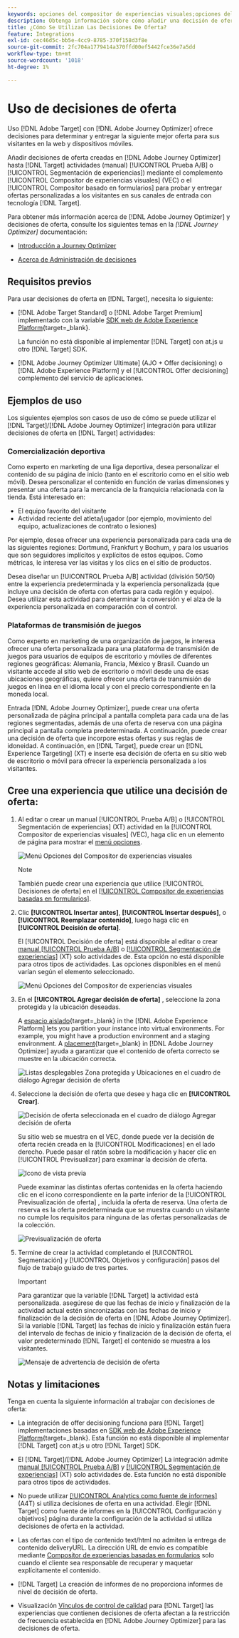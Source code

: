 ```yaml
---
keywords: opciones del compositor de experiencias visuales;opciones del compositor de experiencias;opciones de experiencia;decisión de oferta;offer decisioning;ajo;optimizador de recorridos
description: Obtenga información sobre cómo añadir una decisión de oferta creada en [!DNL Adobe Journey Optimizer] a una actividad.
title: ¿Cómo Se Utilizan Las Decisiones De Oferta?
feature: Integrations
exl-id: cec46d5c-bb5e-4cc9-8785-370f158d3f8e
source-git-commit: 2fc704a1779414a370ffd00ef5442fce36e7a5dd
workflow-type: tm+mt
source-wordcount: '1018'
ht-degree: 1%

---
```


# Uso de decisiones de oferta

Uso [!DNL Adobe Target] con [!DNL Adobe Journey Optimizer] ofrece decisiones para determinar y entregar la siguiente mejor oferta para sus visitantes en la web y dispositivos móviles.

Añadir decisiones de oferta creadas en [!DNL Adobe Journey Optimizer] hasta [!DNL Target] actividades (manual) [!UICONTROL Prueba A/B] o [!UICONTROL Segmentación de experiencias]) mediante el complemento [!UICONTROL Compositor de experiencias visuales] (VEC) o el [!UICONTROL Compositor basado en formularios] para probar y entregar ofertas personalizadas a los visitantes en sus canales de entrada con tecnología [!DNL Target].

Para obtener más información acerca de [!DNL Adobe Journey Optimizer] y decisiones de oferta, consulte los siguientes temas en la *[!DNL Journey Optimizer]* documentación:

* [Introducción a Journey Optimizer](https://experienceleague.adobe.com/docs/journey-optimizer/using/get-started/get-started.html)

* [Acerca de Administración de decisiones](https://experienceleague.adobe.com/docs/journey-optimizer/using/offer-decisioning/get-started-decision/starting-offer-decisioning.html)

## Requisitos previos  

Para usar decisiones de oferta en [!DNL Target], necesita lo siguiente:

* [!DNL Adobe Target Standard] o [!DNL Adobe Target Premium] implementado con la variable [SDK web de Adobe Experience Platform](https://experienceleague.adobe.com/docs/target-dev/developer/client-side/aep-web-sdk.html){target=_blank}.

   La función no está disponible al implementar [!DNL Target] con at.js u otro [!DNL Target] SDK.

* [!DNL Adobe Journey Optimizer Ultimate] (AJO + Offer decisioning) o [!DNL Adobe Experience Platform] y el [!UICONTROL Offer decisioning] complemento del servicio de aplicaciones.

## Ejemplos de uso

Los siguientes ejemplos son casos de uso de cómo se puede utilizar el [!DNL Target]/[!DNL Adobe Journey Optimizer] integración para utilizar decisiones de oferta en [!DNL Target] actividades:

### Comercialización deportiva

Como experto en marketing de una liga deportiva, desea personalizar el contenido de su página de inicio (tanto en el escritorio como en el sitio web móvil). Desea personalizar el contenido en función de varias dimensiones y presentar una oferta para la mercancía de la franquicia relacionada con la tienda. Está interesado en:

* El equipo favorito del visitante
* Actividad reciente del atleta/jugador (por ejemplo, movimiento del equipo, actualizaciones de contrato o lesiones)

Por ejemplo, desea ofrecer una experiencia personalizada para cada una de las siguientes regiones: Dortmund, Frankfurt y Bochum, y para los usuarios que son seguidores implícitos y explícitos de estos equipos. Como métricas, le interesa ver las visitas y los clics en el sitio de productos.

Desea diseñar un [!UICONTROL Prueba A/B] actividad (división 50/50) entre la experiencia predeterminada y la experiencia personalizada (que incluye una decisión de oferta con ofertas para cada región y equipo). Desea utilizar esta actividad para determinar la conversión y el alza de la experiencia personalizada en comparación con el control.

### Plataformas de transmisión de juegos

Como experto en marketing de una organización de juegos, le interesa ofrecer una oferta personalizada para una plataforma de transmisión de juegos para usuarios de equipos de escritorio y móviles de diferentes regiones geográficas: Alemania, Francia, México y Brasil. Cuando un visitante accede al sitio web de escritorio o móvil desde una de esas ubicaciones geográficas, quiere ofrecer una oferta de transmisión de juegos en línea en el idioma local y con el precio correspondiente en la moneda local.

Entrada [!DNL Adobe Journey Optimizer], puede crear una oferta personalizada de página principal a pantalla completa para cada una de las regiones segmentadas, además de una oferta de reserva con una página principal a pantalla completa predeterminada. A continuación, puede crear una decisión de oferta que incorpore estas ofertas y sus reglas de idoneidad. A continuación, en [!DNL Target], puede crear un [!DNL Experience Targeting] (XT) e inserte esa decisión de oferta en su sitio web de escritorio o móvil para ofrecer la experiencia personalizada a los visitantes.

## Cree una experiencia que utilice una decisión de oferta:

1. Al editar o crear un manual [!UICONTROL Prueba A/B] o [!UICONTROL Segmentación de experiencias] (XT) actividad en la [!UICONTROL Compositor de experiencias visuales] (VEC), haga clic en un elemento de página para mostrar el [menú opciones](/help/main/c-experiences/c-visual-experience-composer/viztarget-options.md).

   ![Menú Opciones del Compositor de experiencias visuales](assets/options-menu1.png)

   >[!NOTE]
   >
   >También puede crear una experiencia que utilice [!UICONTROL Decisiones de oferta] en el [[!UICONTROL Compositor de experiencias basadas en formularios]](/help/main/c-experiences/form-experience-composer.md).

1. Clic **[!UICONTROL Insertar antes]**, **[!UICONTROL Insertar después]**, o **[!UICONTROL Reemplazar contenido]**, luego haga clic en **[!UICONTROL Decisión de oferta]**.

   El [!UICONTROL Decisión de oferta] está disponible al editar o crear [manual [!UICONTROL Prueba A/B]](/help/main/c-activities/t-test-ab/test-ab.md#types) o [[!UICONTROL Segmentación de experiencias]](/help/main/c-activities/t-experience-target/experience-target.md) (XT) solo actividades de. Esta opción no está disponible para otros tipos de actividades. Las opciones disponibles en el menú varían según el elemento seleccionado.

   ![Menú Opciones del Compositor de experiencias visuales](assets/options-menu.png)

1. En el **[!UICONTROL Agregar decisión de oferta]** , seleccione la zona protegida y la ubicación deseadas.

   A [espacio aislado](https://experienceleague.adobe.com/docs/experience-platform/sandbox/ui/overview.html){target=_blank} in the [!DNL Adobe Experience Platform] lets you partition your instance into virtual environments. For example, you might have a production environment and a staging environment. A [placement](https://experienceleague.adobe.com/docs/journey-optimizer/using/offer-decisioning/create-components/creating-placements.html){target=_blank} in [!DNL Adobe Journey Optimizer] ayuda a garantizar que el contenido de oferta correcto se muestre en la ubicación correcta.

   ![Listas desplegables Zona protegida y Ubicaciones en el cuadro de diálogo Agregar decisión de oferta](/help/main/c-integrating-target-with-mac/ajo/assets/sandbox-placement.png)

1. Seleccione la decisión de oferta que desee y haga clic en **[!UICONTROL Crear]**.

   ![Decisión de oferta seleccionada en el cuadro de diálogo Agregar decisión de oferta](assets/offer-decision.png)

   Su sitio web se muestra en el VEC, donde puede ver la decisión de oferta recién creada en la [!UICONTROL Modificaciones] en el lado derecho. Puede pasar el ratón sobre la modificación y hacer clic en [!UICONTROL Previsualizar] para examinar la decisión de oferta.

   ![Icono de vista previa](assets/preview-icon.png)

   Puede examinar las distintas ofertas contenidas en la oferta haciendo clic en el icono correspondiente en la parte inferior de la [!UICONTROL Previsualización de oferta] , incluida la oferta de reserva. Una oferta de reserva es la oferta predeterminada que se muestra cuando un visitante no cumple los requisitos para ninguna de las ofertas personalizadas de la colección.

   ![Previsualización de oferta](assets/offer-preview.png)

1. Termine de crear la actividad completando el [!UICONTROL Segmentación] y [!UICONTROL Objetivos y configuración] pasos del flujo de trabajo guiado de tres partes.

   >[!IMPORTANT]
   >
   >Para garantizar que la variable [!DNL Target] la actividad está personalizada. asegúrese de que las fechas de inicio y finalización de la actividad actual estén sincronizadas con las fechas de inicio y finalización de la decisión de oferta en [!DNL Adobe Journey Optimizer]. Si la variable [!DNL Target] las fechas de inicio y finalización están fuera del intervalo de fechas de inicio y finalización de la decisión de oferta, el valor predeterminado [!DNL Target] el contenido se muestra a los visitantes.

   ![Mensaje de advertencia de decisión de oferta](/help/main/c-integrating-target-with-mac/ajo/assets/offer-decision-warning.png)

## Notas y limitaciones

Tenga en cuenta la siguiente información al trabajar con decisiones de oferta:

* La integración de offer decisioning funciona para [!DNL Target] implementaciones basadas en [SDK web de Adobe Experience Platform](https://experienceleague.adobe.com/docs/target-dev/developer/client-side/aep-web-sdk.html){target=_blank}. Esta función no está disponible al implementar [!DNL Target] con at.js u otro [!DNL Target] SDK.

* El [!DNL Target]/[!DNL Adobe Journey Optimizer] La integración admite [manual [!UICONTROL Prueba A/B]](/help/main/c-activities/t-test-ab/test-ab.md#types) y [[!UICONTROL Segmentación de experiencias]](/help/main/c-activities/t-experience-target/experience-target.md) (XT) solo actividades de. Esta función no está disponible para otros tipos de actividades.

* No puede utilizar [[!UICONTROL Analytics como fuente de informes]](/help/main/c-integrating-target-with-mac/a4t/a4t.md) (A4T) si utiliza decisiones de oferta en una actividad. Elegir [!DNL Target] como fuente de informes en la [!UICONTROL Configuración y objetivos] página durante la configuración de la actividad si utiliza decisiones de oferta en la actividad.

* Las ofertas con el tipo de contenido text/html no admiten la entrega de contenido deliveryURL. La dirección URL de envío es compatible mediante [Compositor de experiencias basadas en formularios](/help/main/c-experiences/form-experience-composer.md) solo cuando el cliente sea responsable de recuperar y maquetar explícitamente el contenido.

* [!DNL Target] La creación de informes de no proporciona informes de nivel de decisión de oferta.

* Visualización [Vínculos de control de calidad](/help/main/c-activities/c-activity-qa/activity-qa.md) para [!DNL Target] las experiencias que contienen decisiones de oferta afectan a la restricción de frecuencia establecida en [!DNL Adobe Journey Optimizer] para las decisiones de oferta.
